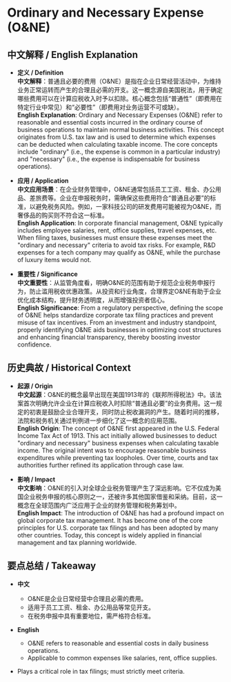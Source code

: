 # Ordinary and Necessary Expense (O&NE)

## 中文解释 / English Explanation

* **定义 / Definition**  
  **中文解释**：普通且必要的费用（O&NE）是指在企业日常经营活动中，为维持业务正常运转而产生的合理且必需的开支。这一概念源自美国税法，用于确定哪些费用可以在计算应税收入时予以扣除。核心概念包括“普通性”（即费用在特定行业中常见）和“必要性”（即费用对业务运营不可或缺）。  
  **English Explanation**: Ordinary and Necessary Expenses (O&NE) refer to reasonable and essential costs incurred in the ordinary course of business operations to maintain normal business activities. This concept originates from U.S. tax law and is used to determine which expenses can be deducted when calculating taxable income. The core concepts include "ordinary" (i.e., the expense is common in a particular industry) and "necessary" (i.e., the expense is indispensable for business operations).

* **应用 / Application**  
  **中文应用场景**：在企业财务管理中，O&NE通常包括员工工资、租金、办公用品、差旅费等。企业在申报税务时，需确保这些费用符合“普通且必要”的标准，以避免税务风险。例如，一家科技公司的研发费用可能被视为O&NE，而奢侈品的购买则不符合这一标准。  
  **English Application**: In corporate financial management, O&NE typically includes employee salaries, rent, office supplies, travel expenses, etc. When filing taxes, businesses must ensure these expenses meet the "ordinary and necessary" criteria to avoid tax risks. For example, R&D expenses for a tech company may qualify as O&NE, while the purchase of luxury items would not.

* **重要性 / Significance**  
  **中文重要性**：从监管角度看，明确O&NE的范围有助于规范企业税务申报行为，防止滥用税收优惠政策。从投资和行业角度，合理界定O&NE有助于企业优化成本结构，提升财务透明度，从而增强投资者信心。  
  **English Significance**: From a regulatory perspective, defining the scope of O&NE helps standardize corporate tax filing practices and prevent misuse of tax incentives. From an investment and industry standpoint, properly identifying O&NE aids businesses in optimizing cost structures and enhancing financial transparency, thereby boosting investor confidence.

## 历史典故 / Historical Context

* **起源 / Origin**  
  **中文起源**：O&NE的概念最早出现在美国1913年的《联邦所得税法》中。该法案首次明确允许企业在计算应税收入时扣除“普通且必要”的业务费用。这一规定的初衷是鼓励企业合理开支，同时防止税收漏洞的产生。随着时间的推移，法院和税务机关通过判例进一步细化了这一概念的应用范围。  
  **English Origin**: The concept of O&NE first appeared in the U.S. Federal Income Tax Act of 1913. This act initially allowed businesses to deduct "ordinary and necessary" business expenses when calculating taxable income. The original intent was to encourage reasonable business expenditures while preventing tax loopholes. Over time, courts and tax authorities further refined its application through case law.

* **影响 / Impact**  
  **中文影响**：O&NE的引入对全球企业税务管理产生了深远影响。它不仅成为美国企业税务申报的核心原则之一，还被许多其他国家借鉴和采纳。目前，这一概念在全球范围内广泛应用于企业的财务管理和税务筹划中。  
  **English Impact**: The introduction of O&NE has had a profound impact on global corporate tax management. It has become one of the core principles for U.S. corporate tax filings and has been adopted by many other countries. Today, this concept is widely applied in financial management and tax planning worldwide.

## 要点总结 / Takeaway

* **中文**  
  - O&NE是企业日常经营中合理且必需的费用。
  - 适用于员工工资、租金、办公用品等常见开支。
  - 在税务申报中具有重要地位，需严格符合标准。

* **English**  
  - O&NE refers to reasonable and essential costs in daily business operations.
  - Applicable to common expenses like salaries, rent, office supplies.
- Plays a critical role in tax filings; must strictly meet criteria.